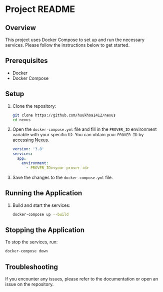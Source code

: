 # Project README

## Overview
This project uses Docker Compose to set up and run the necessary services. Please follow the instructions below to get started.

## Prerequisites
- Docker
- Docker Compose

## Setup

1. Clone the repository:
    ```sh
    git clone https://github.com/huukhoa1412/nexus
    cd nexus
    ```

2. Open the `docker-compose.yml` file and fill in the `PROVER_ID` environment variable with your specific ID. You can obtain your `PROVER_ID` by accessing [Nexus](https://beta.nexus.xyz/).

    ```yaml
    version: '3.8'
    services:
      app:
        environment:
          - PROVER_ID=<your-prover-id>
    ```

3. Save the changes to the `docker-compose.yml` file.

## Running the Application

1. Build and start the services:
    ```sh
    docker-compose up --build
    ```


## Stopping the Application

To stop the services, run:
```sh
docker-compose down
```

## Troubleshooting

If you encounter any issues, please refer to the documentation or open an issue on the repository.

